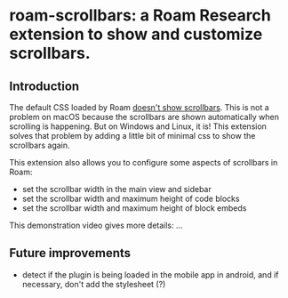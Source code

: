 # roam-scrollbars: a Roam Research extension to show and customize scrollbars.

## Introduction

The default CSS loaded by Roam [doesn't show scrollbars](https://github.com/paulovieira/roam-scrollbars/issues/1). This is not a problem on macOS because the scrollbars are shown automatically when scrolling is happening. But on Windows and Linux, it is! This extension solves that problem by adding a little bit of minimal css to show the scrollbars again.

This extension also allows you to configure some aspects of scrollbars in Roam:

- set the scrollbar width in the main view and sidebar
- set the scrollbar width and maximum height of code blocks
- set the scrollbar width and maximum height of block embeds

This demonstration video gives more details: ...


## Future improvements

- detect if the plugin is being loaded in the mobile app in android, and if necessary, don't add the stylesheet (?)